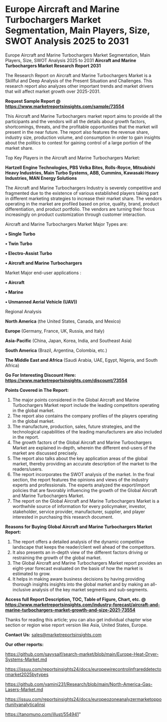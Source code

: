 # Europe Aircraft and Marine Turbochargers Market Segmentation, Main Players, Size, SWOT Analysis 2025 to 2031
Europe Aircraft and Marine Turbochargers Market Segmentation, Main Players, Size, SWOT Analysis 2025 to 2031
<strong>Aircraft and Marine Turbochargers Market Research Report 2031</strong>

The Research Report on Aircraft and Marine Turbochargers Market is a Skillful and Deep Analysis of the Present Situation and Challenges. This research report also analyzes other important trends and market drivers that will affect market growth over 2025-2031.

<strong>Request Sample Report @ <a href=https://www.marketreportsinsights.com/sample/73554>https://www.marketreportsinsights.com/sample/73554</a></strong>

This Aircraft and Marine Turbochargers market report aims to provide all the participants and the vendors will all the details about growth factors, shortcomings, threats, and the profitable opportunities that the market will present in the near future. The report also features the revenue share, industry size, production volume, and consumption in order to gain insights about the politics to contest for gaining control of a large portion of the market share.

Top Key Players in the Aircraft and Marine Turbochargers Market:

<strong>Hartzell Engine Technologies, PBS Velka Bites, Rolls-Royce, Mitsubishi Heavy Industries, Main Turbo Systems, ABB, Cummins, Kawasaki Heavy Industries, MAN Energy Solutions</strong>

The Aircraft and Marine Turbochargers Industry is severely competitive and fragmented due to the existence of various established players taking part in different marketing strategies to increase their market share. The vendors operating in the market are profiled based on price, quality, brand, product differentiation, and product portfolio. The vendors are turning their focus increasingly on product customization through customer interaction.

Aircraft and Marine Turbochargers Market Major Types are:

<strong>• Single Turbo

• Twin Turbo

• Electro-Assist Turbo

• Aircraft and Marine Turbochargers</strong>

Market Major end-user applications :

<strong>• Aircraft

• Marine

• Unmanned Aerial Vehicle (UAV))</strong>

Regional Analysis

</u><strong><b>North America</b></strong> (the United States, Canada, and Mexico)

<strong><b>Europe </b></strong>(Germany, France, UK, Russia, and Italy)

<strong><b>Asia-Pacific</b></strong> (China, Japan, Korea, India, and Southeast Asia)

<strong><b>South America</b></strong> (Brazil, Argentina, Colombia, etc.)

<strong><b>The Middle East and Africa</b></strong> (Saudi Arabia, UAE, Egypt, Nigeria, and South Africa)

<strong>Go For Interesting Discount Here: <a href=https://www.marketreportsinsights.com/discount/73554>https://www.marketreportsinsights.com/discount/73554</a></strong>

<strong>Points Covered in The Report:</strong>
<ol>
  <li>The major points considered in the Global Aircraft and Marine Turbochargers Market report include the leading competitors operating in the global market.</li>
  <li>The report also contains the company profiles of the players operating in the global market.</li>
  <li>The manufacture, production, sales, future strategies, and the technological capabilities of the leading manufacturers are also included in the report.</li>
  <li>The growth factors of the Global Aircraft and Marine Turbochargers Market are explained in-depth, wherein the different end-users of the market are discussed precisely.</li>
  <li>The report also talks about the key application areas of the global market, thereby providing an accurate description of the market to the readers/users.</li>
  <li>The report incorporates the SWOT analysis of the market. In the final section, the report features the opinions and views of the industry experts and professionals. The experts analyzed the export/import policies that are favorably influencing the growth of the Global Aircraft and Marine Turbochargers Market.</li>
  <li>The report on the Global Aircraft and Marine Turbochargers Market is a worthwhile source of information for every policymaker, investor, stakeholder, service provider, manufacturer, supplier, and player interested in purchasing this research document.</li>
</ol>
<strong>Reasons for Buying Global Aircraft and Marine Turbochargers Market Report:</strong>

<ol>
  <li>The report offers a detailed analysis of the dynamic competitive landscape that keeps the reader/client well ahead of the competitors.</li>
  <li>It also presents an in-depth view of the different factors driving or restraining the growth of the global market.</li>
  <li>The Global Aircraft and Marine Turbochargers Market report provides an eight-year forecast evaluated on the basis of how the market is estimated to grow.</li>
  <li>It helps in making aware business decisions by having providing thorough insights insights into the global market and by making an all-inclusive analysis of the key market segments and sub-segments.</li>
</ol>
<strong>Access full Report Description, TOC, Table of Figure, Chart, etc. @ <a href=https://www.marketreportsinsights.com/industry-forecast/aircraft-and-marine-turbochargers-market-growth-and-size-2021-73554>https://www.marketreportsinsights.com/industry-forecast/aircraft-and-marine-turbochargers-market-growth-and-size-2021-73554</a></strong>


Thanks for reading this article; you can also get individual chapter wise section or region wise report version like Asia, United States, Europe.

<strong>Contact Us:</strong>
sales@marketreportsinsights.com

<strong>Our other reports:</strong>

<a href=https://github.com/sayysaif/search-market/blob/main/Europe-Heat-Dryer-Systems-Market.md>https://github.com/sayysaif/search-market/blob/main/Europe-Heat-Dryer-Systems-Market.md</a>

<a href=https://issuu.com/reportsinsights24/docs/europewirecontrolinfrareddetectormarket2025bytypes>https://issuu.com/reportsinsights24/docs/europewirecontrolinfrareddetectormarket2025bytypes</a>

<a href=https://github.com/yamini231/Research/blob/main/North-America-Gas-Lasers-Market.md>https://github.com/yamini231/Research/blob/main/North-America-Gas-Lasers-Market.md</a>

<a href=https://issuu.com/reportsinsights24/docs/europeozoneanalyzermarketopportunityanalyticalinsi>https://issuu.com/reportsinsights24/docs/europeozoneanalyzermarketopportunityanalyticalinsi</a>

<a href=https://tanomuno.com/illust/554941>https://tanomuno.com/illust/554941</a>"
